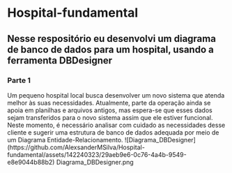 # Hospital-fundamental

<h2>Nesse respositório eu desenvolvi um diagrama de banco de dados para um hospital, usando a ferramenta DBDesigner</h2>
<h3>Parte 1 </h3>
Um pequeno hospital local busca desenvolver um novo sistema que atenda melhor às suas necessidades. Atualmente, parte da operação ainda se apoia em planilhas e arquivos antigos, mas espera-se que esses dados sejam transferidos para o novo sistema assim que ele estiver funcional. Neste momento, é necessário analisar com cuidado as necessidades desse cliente e sugerir uma estrutura de banco de dados adequada por meio de um Diagrama Entidade-Relacionamento.
![Diagrama_DBDesigner](https://github.com/AlexsanderMSilva/Hospital-fundamental/assets/142240323/29aeb9e6-0c76-4a4b-9549-e8e9044b88b2)
Diagrama_DBDesigner.png
